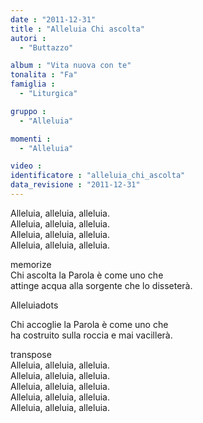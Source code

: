 ```yaml
---
date : "2011-12-31"
title : "Alleluia Chi ascolta"
autori : 
  - "Buttazzo"

album : "Vita nuova con te"
tonalita : "Fa"
famiglia : 
  - "Liturgica"

gruppo : 
  - "Alleluia"

momenti : 
  - "Alleluia"

video : 
identificatore : "alleluia_chi_ascolta"
data_revisione : "2011-12-31"
---
```

  
  
  
  
  
  
  
  
  
Alleluia, alleluia, alleluia.  
Alleluia, alleluia, alleluia.  
Alleluia, alleluia, alleluia.  
Alleluia, alleluia, alleluia.  
  
  
memorize  
Chi ascolta la Parola è come uno che  
attinge acqua alla sorgente che lo disseterà.  
  
  
  
Alleluiadots  
  
  
Chi accoglie la Parola è come uno che  
ha costruito sulla roccia e mai vacillerà.  
  
  
transpose  
Alleluia, alleluia, alleluia.  
Alleluia, alleluia, alleluia.  
Alleluia, alleluia, alleluia.  
Alleluia, alleluia, alleluia.  
Alleluia, alleluia,  alleluia.  
  
  
  
